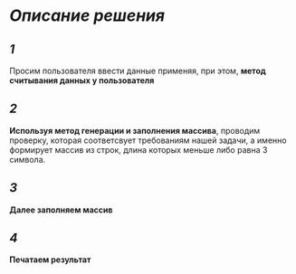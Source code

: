 # **_Описание решения_**
## **_1_**
Просим пользователя ввести данные применяя, при этом, **метод считывания данных у пользователя**
## **_2_**
**Используя метод генерации и заполнения массива**, проводим проверку, которая соответсвует требованиям нашей задачи, а именно формирует массив из строк, длина которых меньше либо равна 3 символа.
## **_3_** 
**Далее заполняем массив**
## **_4_** 
**Печатаем результат**